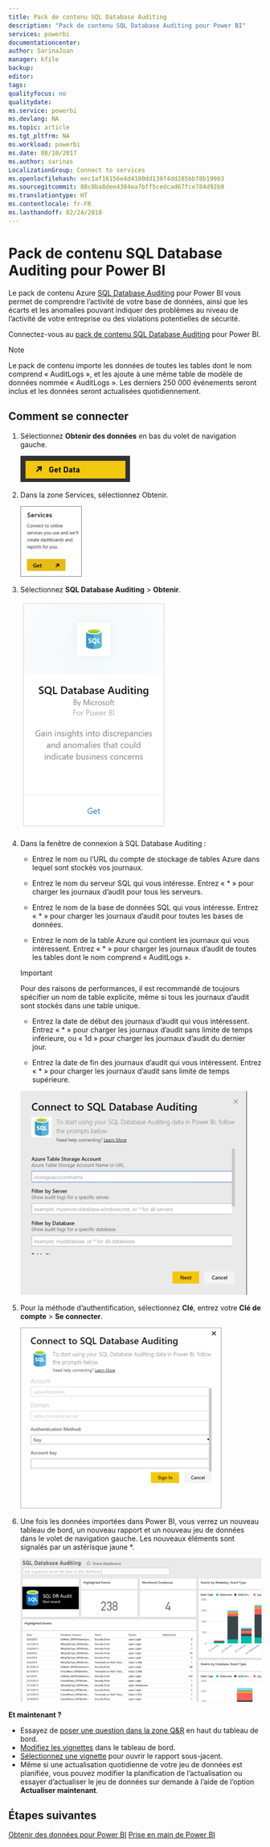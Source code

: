 ```yaml
---
title: Pack de contenu SQL Database Auditing
description: "Pack de contenu SQL Database Auditing pour Power BI"
services: powerbi
documentationcenter: 
author: SarinaJoan
manager: kfile
backup: 
editor: 
tags: 
qualityfocus: no
qualitydate: 
ms.service: powerbi
ms.devlang: NA
ms.topic: article
ms.tgt_pltfrm: NA
ms.workload: powerbi
ms.date: 08/10/2017
ms.author: sarinas
LocalizationGroup: Connect to services
ms.openlocfilehash: eec1af16156e4d4180dd130f4dd285bb78b19903
ms.sourcegitcommit: 88c8ba8dee4384ea7bff5cedcad67fce784d92b0
ms.translationtype: HT
ms.contentlocale: fr-FR
ms.lasthandoff: 02/24/2018
---
```

# <a name="sql-database-auditing-content-pack-for-power-bi"></a>Pack de contenu SQL Database Auditing pour Power BI
Le pack de contenu Azure [SQL Database Auditing](http://azure.microsoft.com/documentation/articles/sql-database-auditing-get-started/) pour Power BI vous permet de comprendre l’activité de votre base de données, ainsi que les écarts et les anomalies pouvant indiquer des problèmes au niveau de l’activité de votre entreprise ou des violations potentielles de sécurité. 

Connectez-vous au [pack de contenu SQL Database Auditing](https://app.powerbi.com/getdata/services/sql-db-auditing) pour Power BI.

>[!NOTE]
>Le pack de contenu importe les données de toutes les tables dont le nom comprend « AuditLogs », et les ajoute à une même table de modèle de données nommée « AuditLogs ». Les derniers 250 000 événements seront inclus et les données seront actualisées quotidiennement.

## <a name="how-to-connect"></a>Comment se connecter
1. Sélectionnez **Obtenir des données** en bas du volet de navigation gauche.
   
   ![](media/service-connect-to-azure-sql-database-auditing/pbi_getdata.png) 
2. Dans la zone Services, sélectionnez Obtenir.
   
   ![](media/service-connect-to-azure-sql-database-auditing/pbi_getservices.png) 
3. Sélectionnez **SQL Database Auditing** \> **Obtenir**.
   
   ![](media/service-connect-to-azure-sql-database-auditing/sqldbaudit.png)
4. Dans la fenêtre de connexion à SQL Database Auditing :
   
   - Entrez le nom ou l’URL du compte de stockage de tables Azure dans lequel sont stockés vos journaux.
   
   - Entrez le nom du serveur SQL qui vous intéresse. Entrez « \* » pour charger les journaux d’audit pour tous les serveurs.
   
   - Entrez le nom de la base de données SQL qui vous intéresse. Entrez « \* » pour charger les journaux d’audit pour toutes les bases de données.
   
   - Entrez le nom de la table Azure qui contient les journaux qui vous intéressent. Entrez « \* » pour charger les journaux d’audit de toutes les tables dont le nom comprend « AuditLogs ».
   
   >[!IMPORTANT]
   >Pour des raisons de performances, il est recommandé de toujours spécifier un nom de table explicite, même si tous les journaux d’audit sont stockés dans une table unique.
   
   - Entrez la date de début des journaux d’audit qui vous intéressent. Entrez « \* » pour charger les journaux d’audit sans limite de temps inférieure, ou « 1d » pour charger les journaux d’audit du dernier jour.
   
   - Entrez la date de fin des journaux d’audit qui vous intéressent. Entrez « \* » pour charger les journaux d’audit sans limite de temps supérieure.
   
   ![](media/service-connect-to-azure-sql-database-auditing/dbauditing_param.png)
5. Pour la méthode d’authentification, sélectionnez **Clé**, entrez votre **Clé de compte** \> **Se connecter**.
   
   ![](media/service-connect-to-azure-sql-database-auditing/pbi_sqlauditing3.png)
6. Une fois les données importées dans Power BI, vous verrez un nouveau tableau de bord, un nouveau rapport et un nouveau jeu de données dans le volet de navigation gauche. Les nouveaux éléments sont signalés par un astérisque jaune \*.
   
   ![](media/service-connect-to-azure-sql-database-auditing/pbi_sqldbauditingnewdash.png)

**Et maintenant ?**

* Essayez de [poser une question dans la zone Q&R](power-bi-q-and-a.md) en haut du tableau de bord.
* [Modifiez les vignettes](service-dashboard-edit-tile.md) dans le tableau de bord.
* [Sélectionnez une vignette](service-dashboard-tiles.md) pour ouvrir le rapport sous-jacent.
* Même si une actualisation quotidienne de votre jeu de données est planifiée, vous pouvez modifier la planification de l’actualisation ou essayer d’actualiser le jeu de données sur demande à l’aide de l’option **Actualiser maintenant**.

## <a name="next-steps"></a>Étapes suivantes
[Obtenir des données pour Power BI](service-get-data.md)
[Prise en main de Power BI](service-get-started.md)
